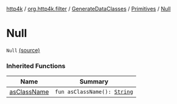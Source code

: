 [http4k](../../../index.md) / [org.http4k.filter](../../index.md) / [GenerateDataClasses](../index.md) / [Primitives](index.md) / [Null](./-null.md)

# Null

`Null` [(source)](https://github.com/http4k/http4k/blob/master/http4k-core/src/main/kotlin/org/http4k/filter/GenerateDataClasses.kt#L43)

### Inherited Functions

| Name | Summary |
|---|---|
| [asClassName](as-class-name.md) | `fun asClassName(): `[`String`](https://kotlinlang.org/api/latest/jvm/stdlib/kotlin/-string/index.html) |
